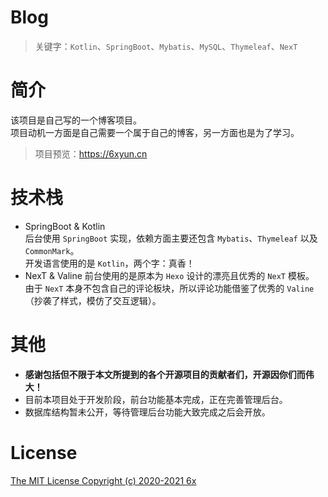 # Blog
> 关键字：`Kotlin`、`SpringBoot`、`Mybatis`、`MySQL`、`Thymeleaf`、`NexT`

# 简介
该项目是自己写的一个博客项目。  
项目动机一方面是自己需要一个属于自己的博客，另一方面也是为了学习。  
> 项目预览：<https://6xyun.cn>

# 技术栈
- SpringBoot & Kotlin  
  后台使用 `SpringBoot` 实现，依赖方面主要还包含 `Mybatis`、`Thymeleaf` 以及 `CommonMark`。  
  开发语言使用的是 `Kotlin`，两个字：真香！
- NexT & Valine
  前台使用的是原本为 `Hexo` 设计的漂亮且优秀的 `NexT` 模板。  
  由于 `NexT` 本身不包含自己的评论板块，所以评论功能借鉴了优秀的 `Valine` （抄袭了样式，模仿了交互逻辑）。

# 其他
- **感谢包括但不限于本文所提到的各个开源项目的贡献者们，开源因你们而伟大！**
- 目前本项目处于开发阶段，前台功能基本完成，正在完善管理后台。
- 数据库结构暂未公开，等待管理后台功能大致完成之后会开放。

# License
[The MIT License Copyright (c) 2020-2021 6x](/LICENSE.txt)
